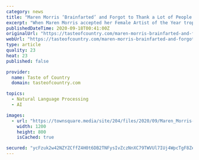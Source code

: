 ```yaml
---
category: news
title: "Maren Morris ‘Brainfarted’ and Forgot to Thank a Lot of People in Her 2020 ACM Awards Acceptance Speech"
excerpt: "When Maren Morris accepted her Female Artist of the Year trophy at the ACMs, she says she should have thanked all the women that came before her."
publishedDateTime: 2020-09-18T00:41:00Z
originalUrl: "https://tasteofcountry.com/maren-morris-brainfarted-and-forgot-to-thank-a-lot-of-people-in-her-2020-acm-awards-acceptance-speech/"
webUrl: "https://tasteofcountry.com/maren-morris-brainfarted-and-forgot-to-thank-a-lot-of-people-in-her-2020-acm-awards-acceptance-speech/"
type: article
quality: 23
heat: 23
published: false

provider:
  name: Taste of Country
  domain: tasteofcountry.com

topics:
  - Natural Language Processing
  - AI

images:
  - url: "https://townsquare.media/site/204/files/2020/09/Maren_Morris-1.jpg?w=1200&h=0&zc=1&s=0&a=t&q=89"
    width: 1200
    height: 800
    isCached: true

secured: "ycFzuk2w42NZYZCffZ4H0t6DB2TNFysIvZczNnXC79TWVUl7IUj4WpcTgF8ZeFh6hkHC8Jd8Lroj5DB/PveSwyeHG2/xxMlqqrd3KSGoYKejaJHKBglKq1qIBUqThs0fZYeyWSxIz20SfzWfqmoN9wMflmsCWe5GhuLizrScyRPFnZIUB+2Ba/hYkSE82Ka7UWlK5yoWCIuc4KPRVzybzpvgaooUQOmVCIcmUYm3PQPk4UTtvJwnMFUzf/SAaEz03BdUWaoZXcHz4QHcjyzJUS/cQS1GNtEEo9pJegWKQURDo3XDcfGukFIYp5Lrq1WJ8P9r7RSAb/WHVbcQQ9lKfEw4CjD6JpAalQWQIS4G5mk=;O28ByHPTOD9301rwIEa+Pw=="
---
```


